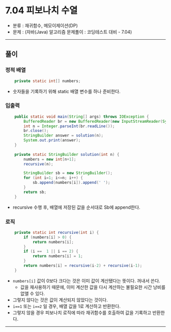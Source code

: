 # 7.04 피보나치 수열
- 분류 : 재귀함수, 메모이제이션(DP)
- 문제 : (자바(Java) 알고리즘 문제풀이 : 코딩테스트 대비 - 7.04)

---

## 풀이

### 정적 배열
```java
    private static int[] numbers;
```
- 숫자들을 기록하기 위해 static 배열 변수를 하나 준비한다.

### 입출력
```java
    public static void main(String[] args) throws IOException {
        BufferedReader br = new BufferedReader(new InputStreamReader(System.in));
        int n = Integer.parseInt(br.readLine());
        br.close();
        StringBuilder answer = solution(n);
        System.out.print(answer);
    }
    
    private static StringBuilder solution(int n) {
        numbers = new int[n+1];
        recursive(n);

        StringBuilder sb = new StringBuilder();
        for (int i=1; i<=n; i++) {
            sb.append(numbers[i]).append(' ');
        }
        return sb;
    }
```
- recursive 수행 후, 배열에 저장된 값을 순서대로 Sb에 append한다.

### 로직
```java
    private static int recursive(int i) {
        if (numbers[i] > 0) {
            return numbers[i];
        }
        if (i ==  1 || i == 2) {
            return numbers[i] = 1;
        }
        return numbers[i] = recursive(i-2) + recursive(i-1);
    }
```
- `numbers[i]` 값이 0보다 크다는 것은 이미 값이 계산됐다는 뜻이다. 꺼내서 쓴다.
  - 값을 재사용하기 때문에, 이미 계산한 값을 다시 계산하는 불필요한 시간 낭비를 없앨 수 있다.
- 그렇지 않다는 것은 값이 계산되지 않았다는 것이다.
- `i==1` 또는 `i==2` 일 경우, 배열 값을 1로 계산하고 반환한다.
- 그렇지 않을 경우 피보나치 로직에 따라 재귀함수를 호출하여 값을 기록하고 반환한다.

---
